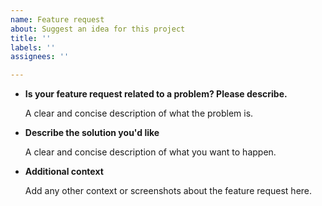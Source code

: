 ```yaml
---
name: Feature request
about: Suggest an idea for this project
title: ''
labels: ''
assignees: ''

---
```


- **Is your feature request related to a problem? Please describe.**

  A clear and concise description of what the problem is. 


- **Describe the solution you'd like**

  A clear and concise description of what you want to happen.


- **Additional context**

  Add any other context or screenshots about the feature request here.
